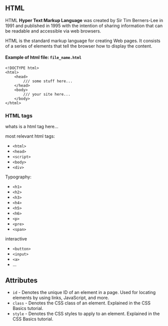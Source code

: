 ## HTML

HTML **Hyper Text Markup Language** was created by Sir Tim Berners-Lee in 1991 and published in 1995 with the intention of sharing information that can be readable and accessible via web browsers.


HTML is the standard markup language for creating Web pages.
It consists of a series of elements that tell the browser how to display the content.

#### Example of html file: `file_name.html`
```
<!DOCTYPE html>
<html>
    <head>
        /// some stuff here...
    </head>
    <body>
        /// your site here...
    </body>
</html>
```

### HTML tags

whats is a html tag here...

most relevant html tags:

- `<html>` 
- `<head>` 
- `<script>`
- `<body>`
- `<div>`

Typography:
- `<h1>`
- `<h2>`
- `<h3>`
- `<h4>`
- `<h5>`
- `<h6>`
- `<p>`
- `<pre>`
- `<span>`

interactive
- `<button>`
- `<input>`
- `<a>`
- ...

## Attributes

- `id` - Denotes the unique ID of an element in a page. Used for locating elements by using links, JavaScript, and more.
- `class` - Denotes the CSS class of an element. Explained in the CSS Basics tutorial.
- `style` - Denotes the CSS styles to apply to an element. Explained in the CSS Basics tutorial.